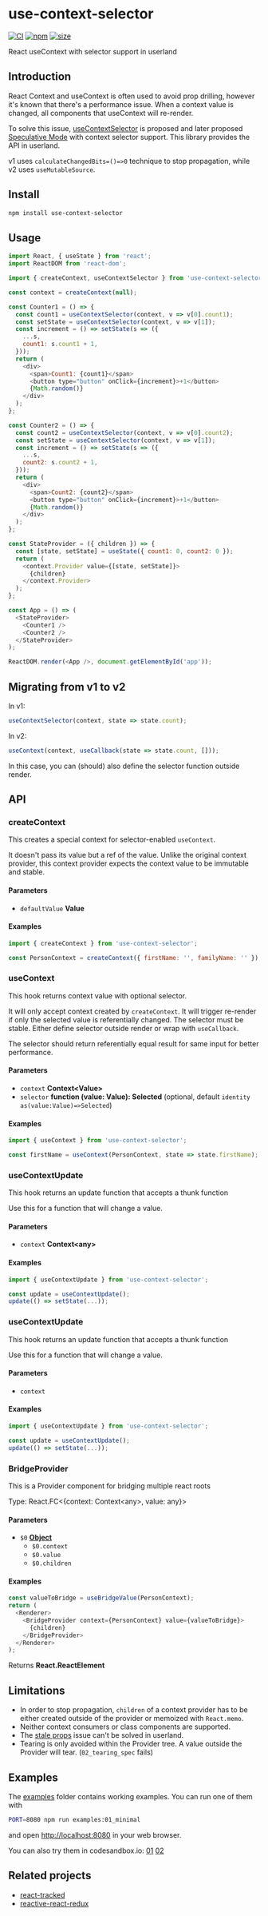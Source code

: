 # use-context-selector

[![CI](https://img.shields.io/github/workflow/status/dai-shi/use-context-selector/CI)](https://github.com/dai-shi/use-context-selector/actions?query=workflow%3ACI)
[![npm](https://img.shields.io/npm/v/use-context-selector)](https://www.npmjs.com/package/use-context-selector)
[![size](https://img.shields.io/bundlephobia/minzip/use-context-selector)](https://bundlephobia.com/result?p=use-context-selector)

React useContext with selector support in userland

## Introduction

React Context and useContext is often used to avoid prop drilling,
however it's known that there's a performance issue.
When a context value is changed, all components that useContext
will re-render.

To solve this issue,
[useContextSelector](https://github.com/reactjs/rfcs/pull/119)
is proposed and later proposed
[Speculative Mode](https://github.com/reactjs/rfcs/pull/150)
with context selector support.
This library provides the API in userland.

v1 uses `calculateChangedBits=()=>0` technique to stop propagation,
while v2 uses `useMutableSource`.

## Install

```bash
npm install use-context-selector
```

## Usage

```javascript
import React, { useState } from 'react';
import ReactDOM from 'react-dom';

import { createContext, useContextSelector } from 'use-context-selector';

const context = createContext(null);

const Counter1 = () => {
  const count1 = useContextSelector(context, v => v[0].count1);
  const setState = useContextSelector(context, v => v[1]);
  const increment = () => setState(s => ({
    ...s,
    count1: s.count1 + 1,
  }));
  return (
    <div>
      <span>Count1: {count1}</span>
      <button type="button" onClick={increment}>+1</button>
      {Math.random()}
    </div>
  );
};

const Counter2 = () => {
  const count2 = useContextSelector(context, v => v[0].count2);
  const setState = useContextSelector(context, v => v[1]);
  const increment = () => setState(s => ({
    ...s,
    count2: s.count2 + 1,
  }));
  return (
    <div>
      <span>Count2: {count2}</span>
      <button type="button" onClick={increment}>+1</button>
      {Math.random()}
    </div>
  );
};

const StateProvider = ({ children }) => {
  const [state, setState] = useState({ count1: 0, count2: 0 });
  return (
    <context.Provider value={[state, setState]}>
      {children}
    </context.Provider>
  );
};

const App = () => (
  <StateProvider>
    <Counter1 />
    <Counter2 />
  </StateProvider>
);

ReactDOM.render(<App />, document.getElementById('app'));
```

## Migrating from v1 to v2

In v1:

```js
useContextSelector(context, state => state.count);
```

In v2:

```js
useContext(context, useCallback(state => state.count, []));
```

In this case, you can (should) also define the selector function outside render.

## API

<!-- Generated by documentation.js. Update this documentation by updating the source code. -->

### createContext

This creates a special context for selector-enabled `useContext`.

It doesn't pass its value but a ref of the value.
Unlike the original context provider, this context provider
expects the context value to be immutable and stable.

#### Parameters

-   `defaultValue` **Value** 

#### Examples

```javascript
import { createContext } from 'use-context-selector';

const PersonContext = createContext({ firstName: '', familyName: '' });
```

### useContext

This hook returns context value with optional selector.

It will only accept context created by `createContext`.
It will trigger re-render if only the selected value is referentially changed.
The selector must be stable.
Either define selector outside render or wrap with `useCallback`.

The selector should return referentially equal result for same input for better performance.

#### Parameters

-   `context` **Context&lt;Value>** 
-   `selector` **function (value: Value): Selected**  (optional, default `identity as(value:Value)=>Selected`)

#### Examples

```javascript
import { useContext } from 'use-context-selector';

const firstName = useContext(PersonContext, state => state.firstName);
```

### useContextUpdate

This hook returns an update function that accepts a thunk function

Use this for a function that will change a value.

#### Parameters

-   `context` **Context&lt;any>** 

#### Examples

```javascript
import { useContextUpdate } from 'use-context-selector';

const update = useContextUpdate();
update(() => setState(...));
```

### useContextUpdate

This hook returns an update function that accepts a thunk function

Use this for a function that will change a value.

#### Parameters

-   `context`  

#### Examples

```javascript
import { useContextUpdate } from 'use-context-selector';

const update = useContextUpdate();
update(() => setState(...));
```

### BridgeProvider

This is a Provider component for bridging multiple react roots

Type: React.FC&lt;{context: Context&lt;any>, value: any}>

#### Parameters

-   `$0` **[Object](https://developer.mozilla.org/docs/Web/JavaScript/Reference/Global_Objects/Object)** 
    -   `$0.context`  
    -   `$0.value`  
    -   `$0.children`  

#### Examples

```javascript
const valueToBridge = useBridgeValue(PersonContext);
return (
  <Renderer>
    <BridgeProvider context={PersonContext} value={valueToBridge}>
      {children}
    </BridgeProvider>
  </Renderer>
);
```

Returns **React.ReactElement** 

## Limitations

-   In order to stop propagation, `children` of a context provider has to be either created outside of the provider or memoized with `React.memo`.
-   Neither context consumers or class components are supported.
-   The [stale props](https://react-redux.js.org/api/hooks#stale-props-and-zombie-children) issue can't be solved in userland.
-   Tearing is only avoided within the Provider tree. A value outside the Provider will tear. (`02_tearing_spec` fails)

## Examples

The [examples](examples) folder contains working examples.
You can run one of them with

```bash
PORT=8080 npm run examples:01_minimal
```

and open <http://localhost:8080> in your web browser.

You can also try them in codesandbox.io:
[01](https://codesandbox.io/s/github/dai-shi/use-context-selector/tree/master/examples/01_minimal)
[02](https://codesandbox.io/s/github/dai-shi/use-context-selector/tree/master/examples/02_typescript)

## Related projects

-   [react-tracked](https://github.com/dai-shi/react-tracked)
-   [reactive-react-redux](https://github.com/dai-shi/reactive-react-redux)
